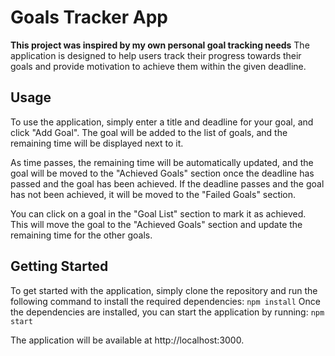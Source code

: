 # Goals Tracker App

**This project was inspired by my own personal goal tracking needs**
The application is designed to help users track their progress towards their goals and provide motivation to achieve them within the given deadline.

## Usage

To use the application, simply enter a title and deadline for your goal, and click "Add Goal". The goal will be added to the list of goals, and the remaining time will be displayed next to it.

As time passes, the remaining time will be automatically updated, and the goal will be moved to the "Achieved Goals" section once the deadline has passed and the goal has been achieved. If the deadline passes and the goal has not been achieved, it will be moved to the "Failed Goals" section.

You can click on a goal in the "Goal List" section to mark it as achieved. This will move the goal to the "Achieved Goals" section and update the remaining time for the other goals.

## Getting Started

To get started with the application, simply clone the repository and run the following command to install the required dependencies:
`npm install`
Once the dependencies are installed, you can start the application by running:
`npm start`

The application will be available at http://localhost:3000.
